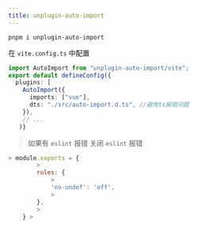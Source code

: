 ```yaml
---
title: unplugin-auto-import
---
```


```shell
pnpm i unplugin-auto-import
```

在 `vite.config.ts` 中配置

```ts
import AutoImport from "unplugin-auto-import/vite";
export default defineConfig({
  plugins: [
    AutoImport({
      imports: ["vue"],
      dts: "./src/auto-import.d.ts", //避免ts报错问题
    }),
    // ...
   )}
```

> 如果有 `eslint` 报错 关闭 `eslint` 报错

```js
> module.exports = {
        >
        rules: {
            >
            'no-undef': 'off',
            >
        },
        >
    } >
```
